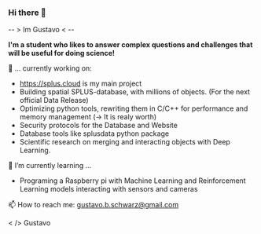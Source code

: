 ### Hi there 👋

-- > Im Gustavo < --

**I'm a student who likes to answer complex questions and challenges that will be useful for doing science!**

🔭 ... currently working on:
* https://splus.cloud is my main project
* Building spatial SPLUS-database, with millions of objects. (For the next official Data Release)
* Optimizing python tools, rewriting them in C/C++ for performance and memory management (-> It is realy worth)
* Security protocols for the Database and Website
* Database tools like splusdata python package
* Scientific research on merging and interacting objects with Deep Learning.


🌱 I’m currently learning ...
* Programing a Raspberry pi with Machine Learning and Reinforcement Learning models interacting with sensors and cameras

📫 How to reach me:
gustavo.b.schwarz@gmail.com

< /> 
Gustavo
